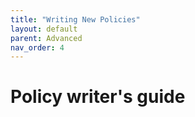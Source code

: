 ```yaml
---
title: "Writing New Policies"
layout: default
parent: Advanced
nav_order: 4
---
```


# Policy writer's guide
